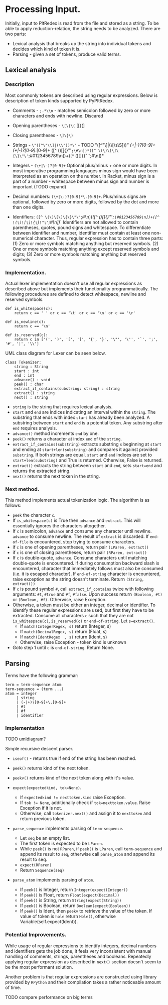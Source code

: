 # Processing Input.
Initially, input to PltRedex is read from the file and stored as a string. To be able to apply reduction-relation, the string needs to be analyzed. There are two parts:

* Lexical analysis that breaks up the string into individual tokens and decides which kind of token it is.
* Parsing - given a set of tokens, produce valid terms.

## Lexical analysis

### Description

Most commonly tokens are described using regular expressions. Below is description of token kinds supported by PyPltRedex.
* Comments - `;.*\\n`  - matches semicolon followed by zero or more characters and ends with newline. Discared
* Opening parentheses - `\[\{\(`
[\[\{\(]

* Closing parentheses - `\]\}\)`
* Strings - `\"([^\"\\]|(\\"))*\"`  - TODO
\"([^\"\\]|(\\[\s\S]))*\"
(\+|\-)?[0-9]+
(\+|\-)?[0-9]*\.[0-9]+
([^ \(\)\[\]\{\}\"\'`;\#\n])*([^ \(\)\[\]\{\}\"\'`;\#0123456789\n])+([^ \(\)\[\]\{\}\"\'`;\#\n])*


* Integers - `(\+|\-)?[0-9]+` Optional plus/minus + one or more digits. In most imperative programming languages minus sign would have been interpreted as an operation on the number. In Racket, minus sign is a part of a number - whitespace between minus sign and number is important (TODO expand)
* Decimal numbers: `(\+|\-)?[0-9]*\.[0-9]+`. Plus/minus signs are optional, followed by zero or more digits, followed by the dot and more than one digits. 
* Identifiers:  `([^ \(\)\[\]\{\}\"\'`;\#\n])*([^ \(\)\[\]\{\}\"\'`;\#0123456789\n])+([^ \(\)\[\]\{\}\"\'`;\#\n])*` Identifiers are not allowed to contain parentheses, quotes, pound signs and whitespace. To differentiate between identifier and number, identifier must contain at least one non-numerical character. Thus, regular expression has to contain three parts:  (1) Zero or more symbols matching anything but reserved symbols. (2) One or more symbols matching anything except reserved symbols and digits; (3) Zero or more symbols matching anything but reserved symbols.

### Implementation.

Actual lexer implementation doesn't use all regular expressions as described above but implements their functionality programmatically. The following procedures are defined to detect whitespace, newline and reserved symbols.

```
def is_whitespace(c):
    return c == ' ' or c == '\t' or c == '\n' or c == '\r'

def is_newline(c):
    return c == '\n'

def is_reserved(c): 
    return c in ['(', ')', '[', ']', '{', '}', '\"', '\'', '`', ';', '#', '|', '\\']
```


UML class diagram for Lexer can be seen below.

```
class Tokenizer:
	string : String
	start : int
	end : int
	advance() : void
	peek() : char
	extract_if_contains(substring: string) : string
	extract() : string
	next() : string
```

* `string` is the string that requires lexical analysis.
* `start` and `end` are indices indicating an interval within the `string`. The substring that ends with index `start` has already been analyzed. A substring between `start` and `end` is a potential token. Any substring after `end` requires analysis.
* `advance()` method increments `end` by one.
* `peek()` returns a character at index `end` of the `string`.
* `extract_if_contains(substring)` extracts substring `s` beginning at `start` and ending at `start+len(substring)` and compares it against provided `substring`. If both strings are equal, `start` and `end` indices are set to `start+len(substring)` and True is returned. Otherwise, False is returned.
* `extract()` extracts the string between `start` and `end`, sets `start=end` and returns the extracted string.
* `next()` returns the next token in the string. 

### Next method.
This method implements actual tokenization logic. The algorithm is as follows:

* `peek` the character `c`.
* If `is_whitespace(c)` is True then `advance` and `extract`. This will essentially ignores the characters altogether.
* If `c` is semicolon, `advance` and consume any character until newline. `advance` to consume newline. The result of `extract` is discarded. If `end-of-file` is encountered, stop trying to consume characters.
* if `c` is one of opening parentheses, return pair `(LParen, extract()`
* if `c` is one of closing parentheses, return pair `(RParen, extract()`
* If `c` is double-quote, `advance`. Consume characters until matching double-quote is encountered. If during consumption backward slash is encountered, character that immediately follows must also be consumed (i.e. it is escaped character). If `end-of-string` character is encountered, raise exception as the string doesn't terminate. Return `(String, extract())`
* If `c` is pound symbol `#`, call `extract_if_contains` twice with following arguments: `#t`, `#true` and `#f`, `#false`. Upon success return `(Boolean, #t)` or `(Boolean, #f)`. Otherwise, raise Exception.
* Otherwise, a token must be either an integer, decimal or identifier. To identify these regular expressions are used, but first they have to be extracted. Consume all characters `c` such that they are not `is_whitespace(c)`, `is_reserved(c)` or `end-of-string`. Let `s=extract()`. 
	* If `match(IntegerRegex, s)` return (Integer, s)
	* If `match(DecimalRegex, s)` return (Float, s)
	* If `match(IdentRegex  , s)` return (Ident, s)
	* Otherwise, raise Exception - token kind is unknown
* Goto step 1 until `c` is `end-of-string`. Return None.

## Parsing

Terms have the following grammar:

```
term = term-sequence atom
term-sequence = (term ...) 
atom = integer 
	 | string
	 | (-|+)?[0-9]+\.[0-9]+
	 | #t
	 | #f
	 | identifier
```


### Implementation

TODO umldiagram?

Simple recursive descent parser.


* `iseof()` - returns true if end of the string has been reached.
* `peek()` returns kind of the next token. 
* `peekv()` returns kind of the next token along with it's value.
* `expect(expectedkind, tok=None)`. 
	* If `expectedkind != nexttoken.kind` raise Exception.
	* If `tok != None`, additionally check if `tok=nexttoken.value`. Raise Exception if it is not.
	*  Otherwise, call `tokenizer.next()` and assign it to `nexttoken` and return previous token. 

* `parse_sequence` implements parsing of `term-sequence`. 
	* Let `seq` be an empty list.
	* The first token is expected to be `LParen`.
	* While `peek()` is not `RParen`, if `peek()` is `LParen`, call `term-sequence` and append its result to `seq`, otherwise call `parse_atom` and append its result to seq.
	* `expect(RParen)` 
	* Return `Sequence(seq)`

* `parse_atom` implements parsing of `atom`. 
	* If `peek()` is Integer, return `Integer(expect(Integer))`
	* If `peek()` is Float, return `Float(expect(Decimal))`
	* If `peek()` is String, return `String(expect(String))`
	* If `peek()` is Boolean, return `Boolean(expect(Boolean))`
	* If `peek()` is Ident, then `peekv` to retrieve the value of the token. If value of token is `hole` return `Hole()`, otherwise Variable(self.expect(Ident)).

### Potential Improvements.
While usage of regular expressions to identify integers, decimal numbers and identifiers gets the job done, it feels very inconsistent with manual handling of comments, strings, parentheses and booleans. Repeatedly applying regular expression as described in `next()` section doesn't seem to be the most performant solution.

Another problem is that regular expressions are constructed using library provided by `RPython` and their compilation takes a rather noticeable amount of time. 

TODO compare performance on big terms
